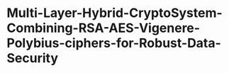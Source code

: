 # Multi-Layer-Hybrid-CryptoSystem-Combining-RSA-AES-Vigenere-Polybius-ciphers-for-Robust-Data-Security